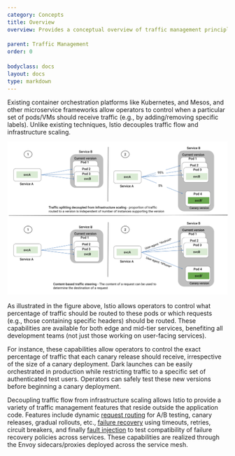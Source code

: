 ```yaml
---
category: Concepts
title: Overview
overview: Provides a conceptual overview of traffic management principles in Istio and the kind of features enabled by these principles.
                
parent: Traffic Management
order: 0

bodyclass: docs
layout: docs
type: markdown
---
```


Existing container orchestration platforms like Kubernetes, and Mesos, and
other microservice frameworks allow operators to control when a particular
set of pods/VMs should receive traffic (e.g., by adding/removing specific
labels). Unlike existing techniques, Istio decouples traffic flow and infrastructure
scaling. 

<img src="./img/manager/TrafficManagementOverview.svg" alt="Traffic Management with Istio." />

As illustrated in the figure above, Istio allows operators to control what
percentage of traffic should be routed to these pods or which requests
(e.g., those containing specific headers) should be routed. These
capabilities are available for both edge and mid-tier services, benefiting
all development teams (not just those working on user-facing services).

For instance, these capabilities allow operators to control the exact
percentage of traffic that each canary release should receive, irrespective
of the size of a canary deployment. Dark launches can be easily
orchestrated in production while restricting traffic to a specific set of
authenticated test users. Operators can safely test these new versions
before beginning a canary deployment.

Decoupling traffic flow from infrastructure scaling allows Istio to provide
a variety of traffic management features that reside outside the
application code. Features include dynamic
[request routing](../tasks/request-routing.html) for A/B testing, canary releases,
gradual rollouts, etc., [failure recovery](./handling-failures.html)
using timeouts, retries, circuit breakers, and finally
[fault injection](./fault-injection.html) to test compatibility of
failure recovery policies across services. These capabilities are realized
through the Envoy sidecars/proxies deployed across the service mesh.
